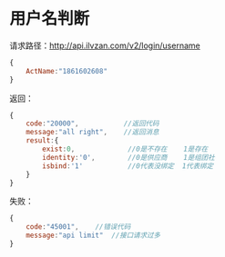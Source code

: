 # 用户名判断

请求路径：http://api.ilvzan.com/v2/login/username
``` js
{
	ActName:"1861602608"
}
```

返回：
``` js
{
	code:"20000",           //返回代码
	message:"all right",    //返回消息
	result:{
		exist:0,             //0是不存在    1是存在
		identity:'0',        //0是供应商    1是组团社
		isbind:'1'           //0代表没绑定  1代表绑定
	}	
}
```

失败：
``` js
{
	code:"45001",    //错误代码
	message:"api limit"  //接口请求过多
}
```
